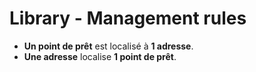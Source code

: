 Library - Management rules
============

- **Un point de prêt** est localisé à **1 adresse**.
- **Une adresse** localise **1 point de prêt**.

